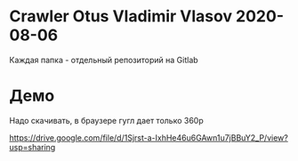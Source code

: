 # Crawler Otus Vladimir Vlasov 2020-08-06
Каждая папка - отдельный репозиторий на Gitlab

# Демо

Надо скачивать, в браузере гугл дает только 360p

https://drive.google.com/file/d/1Sjrst-a-IxhHe46u6GAwn1u7jBBuY2_P/view?usp=sharing
